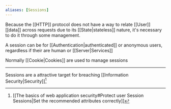 ```yaml
---
aliases: [Sessions]
---
```


Because the [[HTTP]] protocol does not have a way to relate [[User]] [[data]] across requests due to its [[State|stateless]] nature, it's necessary to do it through some management.

A session can be for [[Authentication|authenticated]] or anonymous users, regardless if their are human or [[Server|Services]]

Normally [[Cookie|Cookies]] are used to manage sessions

---

Sessions are a attractive target for breaching [[Information Security|Security]][^1]

[^1]: [[The basics of web application security#Protect user Session Sessions|Set the recommended attributes correctly]]